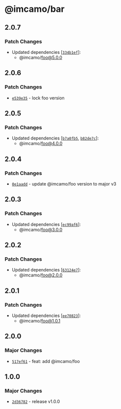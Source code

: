# @imcamo/bar

## 2.0.7

### Patch Changes

- Updated dependencies [[`334b1ef`](https://github.com/imcamo/circular-dependency-package/commit/334b1effde410cb4f1e6eea774fa745e8f38bd86)]:
  - @imcamo/foo@5.0.0

## 2.0.6

### Patch Changes

- [`e539e35`](https://github.com/imcamo/circular-dependency-package/commit/e539e355ac1808c518e8eb989c405286ae4f4866) - lock foo version

## 2.0.5

### Patch Changes

- Updated dependencies [[`b7a0fb5`](https://github.com/imcamo/circular-dependency-package/commit/b7a0fb5e2c847329e42bb2e78256b2cd518a5606), [`b82de7c`](https://github.com/imcamo/circular-dependency-package/commit/b82de7c46b06935355069429ca07d8971c087ea0)]:
  - @imcamo/foo@4.0.0

## 2.0.4

### Patch Changes

- [`0e1aadd`](https://github.com/imcamo/circular-dependency-package/commit/0e1aadd1dc1bf548b903f9db4a82d2fea8df2420) - update @imcamo/foo version to major v3

## 2.0.3

### Patch Changes

- Updated dependencies [[`ec99af6`](https://github.com/imcamo/circular-dependency-package/commit/ec99af624c76863d4e5d2fbbb10ad304b1523dcf)]:
  - @imcamo/foo@3.0.0

## 2.0.2

### Patch Changes

- Updated dependencies [[`63124e7`](https://github.com/imcamo/circular-dependency-package/commit/63124e7c28e7b5bd5d5a29e18695de8a99f69288)]:
  - @imcamo/foo@2.0.0

## 2.0.1

### Patch Changes

- Updated dependencies [[`ee70823`](https://github.com/imcamo/circular-dependency-package/commit/ee70823732ea3f88df50cb3d3b4cfabb8081b1aa)]:
  - @imcamo/foo@1.0.1

## 2.0.0

### Major Changes

- [`517ef61`](https://github.com/imcamo/circular-dependency-package/commit/517ef61c951b710c3eb74b0d289f0a7e22aa5743) - feat: add @imcamo/foo

## 1.0.0

### Major Changes

- [`2d36782`](https://github.com/imcamo/circular-dependency-package/commit/2d3678241073c22ab58f239902c4734c127947a7) - release v1.0.0
